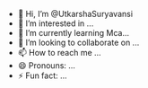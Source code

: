 - 👋 Hi, I’m @UtkarshaSuryavansi
- 👀 I’m interested in ...
- 🌱 I’m currently learning Mca...
- 💞️ I’m looking to collaborate on ...
- 📫 How to reach me ...
- 😄 Pronouns: ...
- ⚡ Fun fact: ...

<!---
UtkarshaSuryavansi/UtkarshaSuryavansi is a ✨ special ✨ repository because its `README.md` (this file) appears on your GitHub profile.
You can click the Preview link to take a look at your changes.
--->
